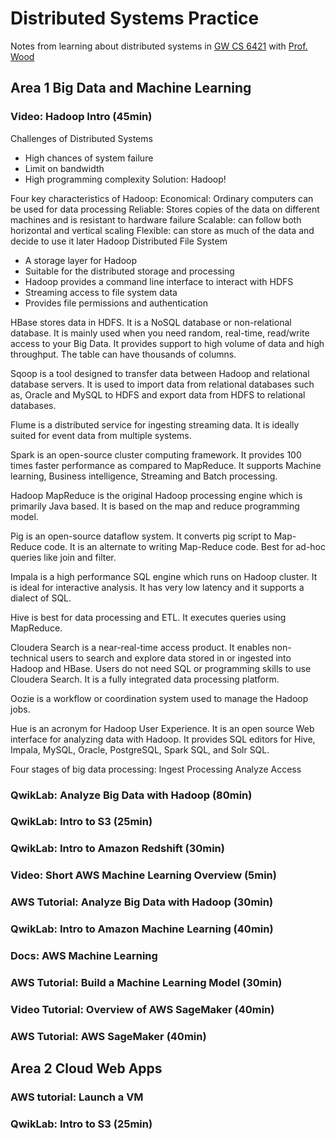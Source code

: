 # Distributed Systems Practice
Notes from learning about distributed systems in [GW CS 6421](https://gwdistsys18.github.io/) with [Prof. Wood](https://faculty.cs.gwu.edu/timwood/)

## Area 1 Big Data and Machine Learning
### Video: Hadoop Intro (45min)
Challenges of Distributed Systems
-	High chances of system failure
-	Limit on bandwidth
-	High programming complexity
Solution: Hadoop!

Four key characteristics of Hadoop:
Economical: Ordinary computers can be used for data processing
Reliable: Stores copies of the data on different machines and is resistant to hardware failure
Scalable: can follow both horizontal and vertical scaling
Flexible: can store as much of the data and decide to use it later
Hadoop Distributed File System
-	A storage layer for Hadoop
-	Suitable for the distributed storage and processing
-	Hadoop provides a command line interface to interact with HDFS
-	Streaming access to file system data
-	Provides file permissions and authentication

HBase stores data in HDFS. It is a NoSQL database or non-relational database. It is mainly used when you need random, real-time, read/write access to your Big Data. It provides support to high volume of data and high throughput. The table can have thousands of columns.

Sqoop is a tool designed to transfer data between Hadoop and relational database servers. It is used to import data from relational databases such as, Oracle and MySQL to HDFS and export data from HDFS to relational databases.

Flume is a distributed service for ingesting streaming data. It is ideally suited for event data from multiple systems.

Spark is an open-source cluster computing framework. It provides 100 times faster performance as compared to MapReduce. It supports Machine learning, Business intelligence, Streaming and Batch processing. 

Hadoop MapReduce is the original Hadoop processing engine which is primarily Java based. It is based on the map and reduce programming model. 

Pig is an open-source dataflow system. It converts pig script to Map-Reduce code. It is an alternate to writing Map-Reduce code. Best for ad-hoc queries like join and filter. 

Impala is a high performance SQL engine which runs on Hadoop cluster. It is ideal for interactive analysis. It has very low latency and it supports a dialect of SQL.

Hive is best for data processing and ETL. It executes queries using MapReduce. 

Cloudera Search is a near-real-time access product. It enables non-technical users to search and explore data stored in or ingested into Hadoop and HBase. Users do not need SQL or programming skills to use Cloudera Search. It is a fully integrated data processing platform.

Oozie is a workflow or coordination system used to manage the Hadoop jobs.

Hue is an acronym for Hadoop User Experience. It is an open source Web interface for analyzing data with Hadoop. It provides SQL editors for Hive, Impala, MySQL, Oracle, PostgreSQL, Spark SQL, and Solr SQL. 

Four stages of big data processing:
Ingest
Processing
Analyze
Access

### QwikLab: Analyze Big Data with Hadoop (80min)
### QwikLab: Intro to S3 (25min)
### QwikLab: Intro to Amazon Redshift (30min)
### Video: Short AWS Machine Learning Overview (5min)
### AWS Tutorial: Analyze Big Data with Hadoop (30min)
### QwikLab: Intro to Amazon Machine Learning (40min)
### Docs: AWS Machine Learning
### AWS Tutorial: Build a Machine Learning Model (30min)
### Video Tutorial: Overview of AWS SageMaker (40min)
### AWS Tutorial: AWS SageMaker (40min)

## Area 2 Cloud Web Apps
### AWS tutorial: Launch a VM
### QwikLab: Intro to S3 (25min)

